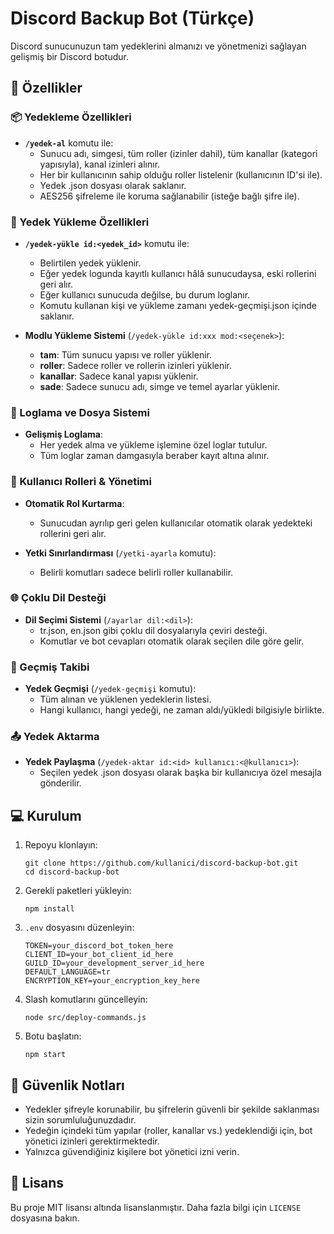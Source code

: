 # Discord Backup Bot (Türkçe)

Discord sunucunuzun tam yedeklerini almanızı ve yönetmenizi sağlayan gelişmiş bir Discord botudur.

## 🚀 Özellikler

### 📦 Yedekleme Özellikleri
- **`/yedek-al`** komutu ile:
  - Sunucu adı, simgesi, tüm roller (izinler dahil), tüm kanallar (kategori yapısıyla), kanal izinleri alınır.
  - Her bir kullanıcının sahip olduğu roller listelenir (kullanıcının ID'si ile).
  - Yedek .json dosyası olarak saklanır.
  - AES256 şifreleme ile koruma sağlanabilir (isteğe bağlı şifre ile).

### 🔄 Yedek Yükleme Özellikleri
- **`/yedek-yükle id:<yedek_id>`** komutu ile:
  - Belirtilen yedek yüklenir.
  - Eğer yedek logunda kayıtlı kullanıcı hâlâ sunucudaysa, eski rollerini geri alır.
  - Eğer kullanıcı sunucuda değilse, bu durum loglanır.
  - Komutu kullanan kişi ve yükleme zamanı yedek-geçmişi.json içinde saklanır.

- **Modlu Yükleme Sistemi** (`/yedek-yükle id:xxx mod:<seçenek>`):
  - **tam**: Tüm sunucu yapısı ve roller yüklenir.
  - **roller**: Sadece roller ve rollerin izinleri yüklenir.
  - **kanallar**: Sadece kanal yapısı yüklenir.
  - **sade**: Sadece sunucu adı, simge ve temel ayarlar yüklenir.

### 📁 Loglama ve Dosya Sistemi
- **Gelişmiş Loglama**:
  - Her yedek alma ve yükleme işlemine özel loglar tutulur.
  - Tüm loglar zaman damgasıyla beraber kayıt altına alınır.

### 👥 Kullanıcı Rolleri & Yönetimi
- **Otomatik Rol Kurtarma**:
  - Sunucudan ayrılıp geri gelen kullanıcılar otomatik olarak yedekteki rollerini geri alır.

- **Yetki Sınırlandırması** (`/yetki-ayarla` komutu):
  - Belirli komutları sadece belirli roller kullanabilir.

### 🌐 Çoklu Dil Desteği
- **Dil Seçimi Sistemi** (`/ayarlar dil:<dil>`):
  - tr.json, en.json gibi çoklu dil dosyalarıyla çeviri desteği.
  - Komutlar ve bot cevapları otomatik olarak seçilen dile göre gelir.

### 📜 Geçmiş Takibi
- **Yedek Geçmişi** (`/yedek-geçmişi` komutu):
  - Tüm alınan ve yüklenen yedeklerin listesi.
  - Hangi kullanıcı, hangi yedeği, ne zaman aldı/yükledi bilgisiyle birlikte.

### 📤 Yedek Aktarma
- **Yedek Paylaşma** (`/yedek-aktar id:<id> kullanıcı:<@kullanıcı>`):
  - Seçilen yedek .json dosyası olarak başka bir kullanıcıya özel mesajla gönderilir.

## 💻 Kurulum

1. Repoyu klonlayın:
   ```
   git clone https://github.com/kullanici/discord-backup-bot.git
   cd discord-backup-bot
   ```

2. Gerekli paketleri yükleyin:
   ```
   npm install
   ```

3. `.env` dosyasını düzenleyin:
   ```
   TOKEN=your_discord_bot_token_here
   CLIENT_ID=your_bot_client_id_here
   GUILD_ID=your_development_server_id_here
   DEFAULT_LANGUAGE=tr
   ENCRYPTION_KEY=your_encryption_key_here
   ```

4. Slash komutlarını güncelleyin:
   ```
   node src/deploy-commands.js
   ```

5. Botu başlatın:
   ```
   npm start
   ```

## 🔐 Güvenlik Notları

- Yedekler şifreyle korunabilir, bu şifrelerin güvenli bir şekilde saklanması sizin sorumluluğunuzdadır.
- Yedeğin içindeki tüm yapılar (roller, kanallar vs.) yedeklendiği için, bot yönetici izinleri gerektirmektedir.
- Yalnızca güvendiğiniz kişilere bot yönetici izni verin.

## 📝 Lisans

Bu proje MIT lisansı altında lisanslanmıştır. Daha fazla bilgi için `LICENSE` dosyasına bakın. 